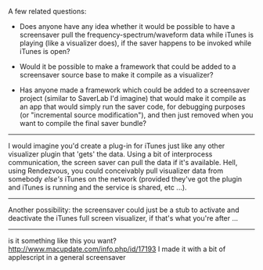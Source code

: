 
A few related questions:

-  Does anyone have any idea whether it would be possible to have a screensaver pull the frequency-spectrum/waveform data while iTunes is playing (like a visualizer does), if the saver happens to be invoked while iTunes is open?

- Would it be possible to make a framework that could be added to a screensaver source base to make it compile as a visualizer?

- Has anyone made a framework which could be added to a screensaver project (similar to SaverLab I'd imagine) that would make it compile as an app that would simply run the saver code, for debugging purposes (or "incremental source modification"), and then just removed when you want to compile the final saver bundle?

----

I would imagine you'd create a plug-in for iTunes just like any other visualizer plugin that 'gets' the data. Using a bit of interprocess communication, the screen saver can pull the data if it's available. Hell, using Rendezvous, you could conceivably pull visualizer data from somebody *else's* iTunes on the network (provided they've got the plugin and iTunes is running and the service is shared, etc ...).

----

Another possibility:  the screensaver could just be a stub to activate and deactivate the iTunes full screen visualizer, if that's what you're after ...

----

is it something like this you want? http://www.macupdate.com/info.php/id/17193
I made it with a bit of applescript in a general screensaver
